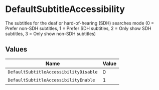 # DefaultSubtitleAccessibility

The subtitles for the deaf or hard-of-hearing (SDH) searches mode (0 = Prefer non-SDH subtitles, 1 = Prefer SDH subtitles, 2 = Only show SDH subtitles, 3 = Only show non-SDH subtitles)


## Values

| Name                                  | Value                                 |
| ------------------------------------- | ------------------------------------- |
| `DefaultSubtitleAccessibilityDisable` | 0                                     |
| `DefaultSubtitleAccessibilityEnable`  | 1                                     |